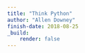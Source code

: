 ```yaml
---
title: "Think Python"
author: "Allen Downey"
finish-date: 2018-08-25
_build:
    render: false
---
```


